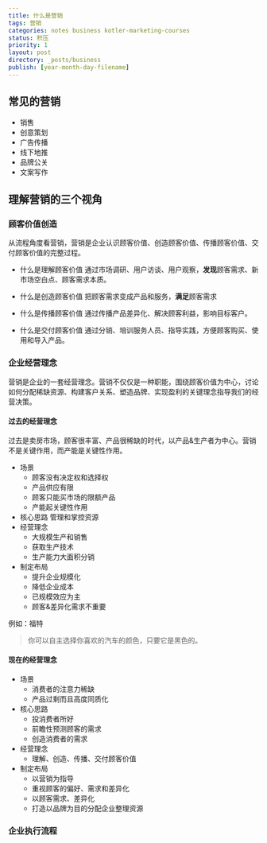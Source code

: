 ```yaml
---
title: 什么是营销
tags: 营销
categories: notes business kotler-marketing-courses
status: 积压
priority: 1
layout: post
directory: _posts/business
publish: [year-month-day-filename]
---
```


## 常见的营销
- 销售
- 创意策划
- 广告传播
- 线下地推
- 品牌公关
- 文案写作

## 理解营销的三个视角
### 顾客价值创造
从流程角度看营销，营销是企业认识顾客价值、创造顾客价值、传播顾客价值、交付顾客价值的完整过程。

- 什么是理解顾客价值
	通过市场调研、用户访谈、用户观察，**发现**顾客需求、新市场空白点、顾客需求本质。

- 什么是创造顾客价值
	把顾客需求变成产品和服务，**满足**顾客需求

- 什么是传播顾客价值
	通过传播产品差异化、解决顾客利益，影响目标客户。

- 什么是交付顾客价值
	通过分销、培训服务人员、指导实践，方便顾客购买、使用和导入产品。


### 企业经营理念
营销是企业的一套经营理念。营销不仅仅是一种职能，围绕顾客价值为中心，讨论如何分配稀缺资源、构建客户关系、塑造品牌、实现盈利的关键理念指导我们的经营决策。

#### 过去的经营理念
过去是卖房市场，顾客很丰富、产品很稀缺的时代，以产品&生产者为中心。营销不是关键作用，而产能是关键性作用。
- 场景
	- 顾客没有决定权和选择权
	- 产品供应有限
	- 顾客只能买市场的限额产品
	- 产能起关键性作用
- 核心思路
	管理和掌控资源
- 经营理念
	- 大规模生产和销售
	- 获取生产技术
	- 生产能力大面积分销
- 制定布局
	- 提升企业规模化
	- 降低企业成本
	- 已规模效应为主
	- 顾客&差异化需求不重要

例如：福特
> 你可以自主选择你喜欢的汽车的颜色，只要它是黑色的。

#### 现在的经营理念

- 场景
	- 消费者的注意力稀缺
	- 产品过剩而且高度同质化
- 核心思路
	- 投消费者所好
	- 前瞻性预测顾客的需求
	- 创造消费者的需求
- 经营理念
	- 理解、创造、传播、交付顾客价值
- 制定布局
	- 以营销为指导
	- 重视顾客的偏好、需求和差异化
	- 以顾客需求、差异化
	- 打造以品牌为目的分配企业整理资源

### 企业执行流程